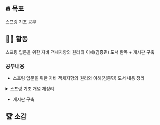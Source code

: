 ## 🔥 목표 
  스프링 기초 공부
## 👩‍💻 활동
  스프링 입문을 위한 자바 객체지향의 원리와 이해(김종민) 도서 완독 + 게시판 구축
  ### 공부내용
  * 스프링 입문을 위한 자바 객체지향의 원리와 이해(김종민) 도서 내용 정리
  
  <details>
  <summary>스프링 기초 개념 재정리</summary>
  # 자바 객체지향의 원리와 이해

### 03 자바와 객체지향

- **클래스**(분류에 대한 개념) : 객체(실체) = 펭귄 : 뽀로로 = 사람 : 김연아
    - 클래스 class : 분류. 집합. 같은 속성과 기능을 가진 객체를 총칭하는 개념
    - 객체 object = 클래스의 인스턴스 instance: 세상에 존재하는 유일무이한 사물
    - 설계
        1. 클래스(= 정적) 멤버 `static` - (1) 클래스 멤버 속성 (2) 클래스 멤버 메서드
        2. 객체(= 인스턴스) 멤버 - (1) 객체 멤버 속성 (2) 객체 멤버 메서드
- **변수 유형**
    
    
    | static 변수 | 클래스 [멤버] 속성, 정적 변수, 정적 속성 … | 스태틱 영역 (T메모리) |
    | --- | --- | --- |
    | 인스턴스 변수 | 객체 [멤버] 속성, 객체 변수 … | 힙 영역 (T메모리) |
    | local 변수 | 지역 변수 | 스택 영역 (스택 프레임 내부) |
    
    ![Untitled 1](https://user-images.githubusercontent.com/96513157/220033568-6ab52009-93e2-4799-a9bc-e4ce2fb8967b.png)

- **인터페이스** : be able to (무엇을 할 수 있는)
    - 인터페이스는 클래스가 ‘무엇을 할 수 있다’라고 하는 기능을 구현하도록 강제함
    - public 추상 메서드 & public 정적 상수만 가질 수 있음
    - 상위 클래스는 하위 클래스에게 특성(속성, 메서드)을 상속함
- **객체지향의 4대 특성**
    1. 캡 - **캡슐화 Encapsulation** : 정보 은닉
        - 접근 제어자
            
            (1) private 
            
            (2) [default] - 같은 패키지 내의 클래스에서 접근 가능
            
            (3) protected - 상속 / 같은 패키지 내의 클래스에서 접근 가능
            
            (4) public
            
        - 접근자 / 설정자 메서드
    2. 상 - **상속 extends** : 재사용 + 확장
        - 분류도 O (조직도, 계층도 X)
        - 슈퍼(상위) 클래스 - 서브(하위) 클래스
            
            →추상화, 일반화     → 구체화, 특수화
            
        - 하위 클래스는 상위 클래스다 (고래는 포유류다. 고래는 동물이다.)
        - 하위 클래스 is a kind of 상위 클래스
    3. 추 - **추상화 Abstraction** : 모델링 = 구체적인 것을 분해해서 관심 영역에 대한 특성만 가지고 재조합하는 것
        - 클래스 설계에 추상화가 사용됨
        - 관심 영역 = 애플리케이션 경계 Application Boundary
        - 추상화의 결과 → 클래스
        - 자바는 `class`키워드를 통해 지원하고 있음
            
             - `클래스 객체_참조_변수 = new 클래스();`
            
             - 새로운 객체를 하나 생성해 그 객체의 주소값(포인터)를 객체 참조 변수에 할당
            
             - 클래스명 → 분류스럽게 / 객체 참조 변수명 → 유일무이한 사물처럼(객체스러벡) 작명
            
    4. 다 - **다형성 Pollymorphism** : 사용편의성
        - **오버라이딩** overriding : 재정의 - 상위 클래스의 메서드와 같은 메서드 이름, 같은 인자 리스트
        - **오버로딩** overloading : 중복정의 - 같은 메서드 이름, 다른 인자 리스트

### 04 자바가 확장한 객체지향

- **abstract 키워드** - 추상 메서드, 추상 클래스
    - 추상 클래스는 인스턴스(객체) 생성 불가 = `new` 사용 불가
    - 추상 메서드는 하위 클래스에게 메서드의 구현을 강제함 (오버라이딩 강제)
    - 추상 메서드를 포함하는 클래스는 must 추상 클래스여야함
- **생성자** : 클래스의 인스턴스(객체) 만들 때마다 `new` 키워드 사용
    - 개발자가 아무런 생성자도 만들지 않으면, 자바는 인자가 없는 기본 생성자를 자동으로 만들어줌
    - 인자가 있는 생성자를 하나라도 만든다면, 자바는 기본 생성자를 만들지 X
- **static 블록** : 클래스 생성 시의 실행 블록, 단 한번 실행
- **final 키워드**
    - 클래스에 사용 → 상속 금지
    - 키워드에 사용 → 상수, static 블록(정적 생성자에 해당) 내부에서 초기화 가능
    - 메서드에 사용 → 오버라이딩 금지
- **instanceof 연산자** : 만들어진 객체가 특정 클래스의 인스턴스인지 물어보는 연산자 → return true/false
    
    `객체_참주_변수 instanceof 클래스명`
    
- **package 키워드** : 네임스페이스를 만들어주는 역할, 소유자
- **interface 키워드 & implements 키워드**
    - 인터페이스는 public 추상 메서드 & public 정적 상수만 가질 수 있음
    - 따로 메서드에 `public abstract`, 속성에 `public static final`을 붙이지 않아도 자바가 자동으로 붙여줌
- **this 키워드** : 객체 멤버 메서드 내부에서 객체 자신을 지칭
    - 지역 변수명 = 속성(객체 변수, 정적 변수)명 → 지역 변수 우선
    - 객체 변수명 = 지역 변수명 → 객체 변수 사용하려면 `this`를 접두사로 사용
    - 정젹 변수명 = 지역 변수명 → 정적 변수 사용하려면 클래스명을 접두사로 사용
- **super 키워드** : 바로 위 상위 클래스의 인스턴스를 지칭
    - `super.super` 형태로 상위의 상위 클래스 인스턴스에 접근 불가

### 05 객체 지향 설계 5원칙 - SOLID

‘ High Cohesion, Loose Coupling ’

1. **SRP - 단일 책임 원칙**
    - ‘어떤 클래스를 변경해야 하는 이유는 오직 하나뿐이여야 한다‘
2. **OCP - 개방 폐쇄 원칙 ⭐️**
    - ‘자신의 확장에는 열려 있고, 주변의 변화에 대해서는 닫혀 있어야 한다‘
    - 해당 원칙을 위배하면 → 유연성, 재사용성, 유지보수성 등의 장점을 얻을 수 없음
3. **LSP - 리스코프 치환 원칙**
    - ‘서브 타입은 언제나 자신의 기반 타입(base type)으로 교체할 수 있어야 한다‘
    - ‘하위 클래스의 인스턴스는 상위형 객체 참조 변수에 대입해 상위 클래스의 인스턴스 역할을 하는데 문제 없어야 한다’
    - 하위 클래스 is a kind of 상위 클래스
    - 구현 클래스 is able to 인터페이스
    - 계층도/조직도 구조 - 해당 원칙 위배, 분류도 - 만족
4. **ISP - 인터페이스 분리 원칙**
    - ‘클라이언트는 자신이 사용하지 않는 메서드에 의존 관계를 맺으면 안된다’
5. **DIP - 의존 역전 원칙**
    - ‘추상화된 것은 구체적인 것에 의존하면 안된다. 구체적인 것이 추상화된 것에 의존해야 한다’

### 06 스프링이 사랑한 디자인 패턴

| 요리 | OOP |
| --- | --- |
| 요리도구 | 4대 원칙 |
| 요리도구 사용법 | 설계 원칙(SOLID) |
| 레시피 | 디자인 패턴 |
- **디자인 패턴** : 비즈니스 요구사항을 프로그래밍으로 처리하면서 만들어진 해결책들 중 베스트 프랙티스를 정리한 것
- **스프링 프레임워크** : OOP 프레임워크
1. **Adapter Pattern**
    - 변환기 역할 - 서로 다른 두 인터페이스 사이에 통신 가능하게 함
    - 호출 당하는 쪽의 메서드를 호출하는 쪽의 코드에 대응하도록 중간에 변환기를 통해 호출하는 패턴
2. **Proxy Pattern**
    - 대리자/대변인 - 대신하여 역할을 수행
    - 제어 흐름을 조정하기 위한 목적으로 중간에 대리자를 두는 패턴
    - 클라이언트가 받는 반환값을 특별한 경우가 아니면 변경하지 않음
3. **Decorator Pattern**
    - 프록시 패턴과 유사함
    - 메서드 호출의 반환값에 변화를 주기 위해 중간에 장식자를 두는 패턴
    - 클라이언트가 받는 반환값에 장식을 더함
4. **Singleton Pattern**
    - 클래스의 인스턴스(객체)를 하나만 만들어 사용하는 패턴
        - `new`를 실행할 수 없도록  `pirvate`생성자 갖음
        - 유일한 단일 객체를 반환할 수 있는 정적 메서드 필요
        - 유일한 단일 객체를 참조할 정적 참조 변수 필요
5. **Template Method Pattern**
    - 상위 클래스의 견본 메서드에서 하위 클래스가 오버라이딩한 메서드를 호출하는 패턴
    - 상위 클래스에 공통 로직 수행하는 템플릿 메서드
    - 하위 클래스에 오버라이딩을 강제하는 추상 메서드 / 선택적 오버라이딩이 가능한 훅(Hook) 메서드
6. **Factory Method Pattern**
    - 팩터리 메서드 : 객체를 반환하는 메서드
    - 오버라이드된 메서드가 객체를 반환하는 패턴
7. **Strategy Pattern**
    - 클라이언트가 전략을 생성해 전략을 실행할 컨텍스트에 주입하는 패턴
    - 3가지 요소
        
        (1) 전략 메서드를 가진 전략 객체
        
        (2) 전략 객체를 사용하는 컨텍스트(전략 객체의 사용자/소비자)
        
        (3) 전략 객체를 생성해 컨텍스트에 주입하는 클라이언트(전략 객체의 공급자, 제 3자)
        
        ![Untitled 2](https://user-images.githubusercontent.com/96513157/220033575-59e003f1-7e52-4e5e-802b-1c9c5658bda7.png)
        
    - 클라이언트는 다양한 전략 중 하나 선택해 생성 → 컨텍스트에 주입
8. **Template Callback Pattern - 견본/회신 패턴**
    - 전략을 익명 내부 클래스로 구현한 전략 패턴
    - strategy pattern의 변형 : 전략 → 익명 내부 클래스로 정의해서 사용
    - DI에서 사용

### 07 스프링 삼각형과 설정 정보

![Untitled 3](https://user-images.githubusercontent.com/96513157/220033584-2e0923ee-b85d-4ac4-a9e8-008a3aee918d.png)

- 스프링의 3대 프로그래밍 모델
    1. **IoC/DI - 제어의 역전/의존성 주입**
        - 자바에서 의존성 : (1) 의존관계가 `new`로 표현됨, (2) 전체가 부분에 의존함
        
        ```java
        interface Tire {
        	String getBrand();
        }
        ```
        
        ```java
        public class KoreaTire implements Tire {
        	public String getBrand() {
        		return "코리아 타이어";
        	}
        }
        
        public class AmericaTire implements Tire {
        	public String getBrand() {
        		return "미국 타이어";
        	}
        }
        ```
        
        ```java
        import org.springframework.beans.factory.annotation.Autowired;
        
        public class Car {
        	@Autowired //setter메소드 대신 속성을 자동으로 주입해줌
        	//@Resource
        	Tire tire;
        
        	public Tire getTire() {
        		return tire;
        	}
        
        	public String getTireBrand() {
        		return "장착된 타이어:" + tire.getBrand();
        	}
        }
        ```
        
        ```java
        import org.springframework.context.ApplicationContext;
        import org.springframework.context.support.ClassPathXmlApplicationContext;
        
        public class Driver{
        	public static void main(String[] args) {
        		//종합 쇼핑몰(스프링 프레임워크)에 대한 정보
        		ApplicationContext context = new ClassPathXmlApplicationContext("ex002/ex002.xml");
        		
        		//종합 쇼핑몰에서 상품(Car, Tire) 구매
        		Car car = context.getBean("car", Car.class);
        
        		System.out.println(car.getTireBrand());
        	}
        }
        ```
        
        ```xml
        <xml ...>
        <beans ...>
        
        <context:annotation-config />
        
        <bean id ="tire" class="ex002.KoreaTire"></bean>
        <bean id ="tireOther" class="ex002.AmericaTire"></bean>
        
        <bean id ="car" class="ex002.Car"></bean>
        
        </beans>
        ```
        
        - `@Autowired`는 id 매칭 < type 매칭이 우선
        
        - `@Autowired` & `@Resource` → 두 객체의 의존성 해결해줌
        
        |  | @Autowired | @Resource |
        | --- | --- | --- |
        | 출처 | 스프링 프레임워크 | 표준 자바 |
        | 소속 패키지 | org.springframework.beans.factory.annotation.Autowired | javax.annotation.Resource |
        | 빈 검색 방식 | byType 우선, 못찾으면 byName | byName 우선, 못찾으면 byType |
        | 특이사항 | @Qualifier(””) 협업 | name 어트리뷰트 |
        | byName강제하기 | @Autowired
        @Qualifier(”…”) | @Resource(name=”…”) |
    2. **AOP(Aspect-Oriented Programming) - 관점 지향 프로그래밍**
        - 로직(code) 주입
        - 스프링 AOP는 인터페이스 기반 & 프록시 기반 & 런타임 기반
        - `@Aspect` 이용 - 해당 클래스는 AOP에서 사용하겠다는 의미
        
        ![Untitled](https://user-images.githubusercontent.com/96513157/220033586-f6bb8d98-701f-4b8e-bc07-a6f54823ec1c.png)
        
        횡단 관심사 : 다수의 모듈에 공통적으로 나타나는 부분
        
        - 용어
            
            
            | Aspect | Advisor의 집합체 | JoinPoint | 연결 가능한 지점 |
            | --- | --- | --- | --- |
            | Advisor | 1개의 Advice+1개의 Pointcut | Piontcut | Aspect 적용 위치 지정자 |
            | Advice | 언제, 무엇을 
            (코드 주입 위치 애노테이션) |  |  |
        - 코드 주입 위치 - Around, Before, After, AfterReturning, AfterThrowing
        
        ```java
        public interface Person {
        	void runSomthing();
        }
        ```
        
        ```java
        public class Boy implements Person {
        	public void runSomething() {
        		System.out.println("게임을 한다");
        	}
        }
        
        public class Girl implements Person {
        	public void runSomething() {
        		System.out.println("잠을 잔다");
        	}
        }
        ```
        
        ```java
        @Aspect
        public class MyAspect {
        	//횡단 관심사를 실행하는 메서드
        	@Before("execution(* runSomething())") 
        	//* runSomething() -> PointCut
        	public void before(JoinPoint joinPoint) {
        		//JoinPoint -> Aspect 적용 가능한 모든 지점
        		System.out.println("얼굴 인식 확인: 문을 개방하라");
        	}
        }
        ```
        
        ```xml
        <xml ...>
        <beans ...>
        	//프록시 패턴을 이용해 횡단 관심사를 핵심 관심사에 주입하는 것
        	<aop:aspectj-autoproxy/>
        	<bean id="myaspect", class="ex003.Myaspect"/>
        	<bean id="boy", class="ex003.Boy"/>
        	<bean id="girl", class="ex003.Girl"/>
        <beans/>
        ```
        
        - 적용시 이점 : 단일 책임 원칙(SRP) 적용 가능 → 핵심 관심사만 남음
    3. **PSA(Portable Service Abstraction) - 일관성 있는 서비스 추상화**
        - 다양한 기술들이 제공하는 API는 제각각임
        - 스프링은 제각각인 API를 위한 어댑터를 제공 → 실제로 어떤 OXM(Object XML Mapping;객체와 XML 매핑) 기술을 쓰든 일관된 방식으로 코드 작성할 수 있게 지원함

  </details>
  
  * 게시판 구축
  
## 🏆 소감 

